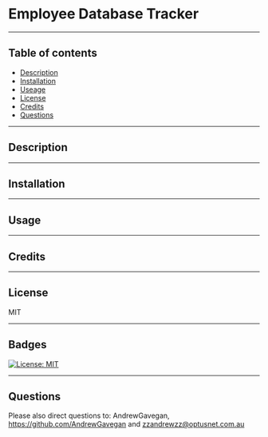 # Employee Database Tracker 

---
## Table of contents
* [Description](#Description)
* [Installation](Installation)
* [Useage](Usage)
* [License](License)
* [Credits](Credits)
* [Questions](Questions)
---
## Description

---
## Installation


---
## Usage 


---
## Credits 


---
## License

MIT 

---
## Badges


[![License: MIT](https://img.shields.io/badge/License-MIT-yellow.svg)](https://opensource.org/licenses/MIT)

---
## Questions

Please also direct questions to: AndrewGavegan, https://github.com/AndrewGavegan and zzandrewzz@optusnet.com.au